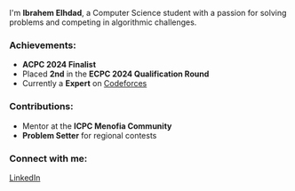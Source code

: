 I'm **Ibrahem Elhdad**, a Computer Science student with a passion for solving problems and competing in algorithmic challenges.

### Achievements:
- **ACPC 2024 Finalist**
- Placed **2nd** in the **ECPC 2024 Qualification Round**
- Currently a **Expert** on [Codeforces](https://codeforces.com/profile/hadad)

### Contributions:
- Mentor at the **ICPC Menofia Community**
- **Problem Setter** for regional contests

### Connect with me:
 [LinkedIn](https://www.linkedin.com/in/ibrahem-elhdad-21216226b/)
